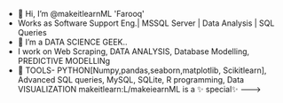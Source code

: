 - 👋 Hi, I’m @makeitlearnML 'Farooq'
- Works as Software Support Eng.| MSSQL Server | Data Analysis | SQL Queries  
- 👀 I’m a DATA SCIENCE GEEK..
- I work on  Web Scraping, DATA ANALYSIS, Database Modelling, PREDICTIVE MODELLINg
- 🌱 TOOLS- PYTHON[Numpy,pandas,seaborn,matplotlib, Scikitlearn], Advanced SQL queries, MySQL, SQLite, R programming, Data VISUALIZATION 
makeitlearn:L/makeiearnML is a ✨ special✨
--->

